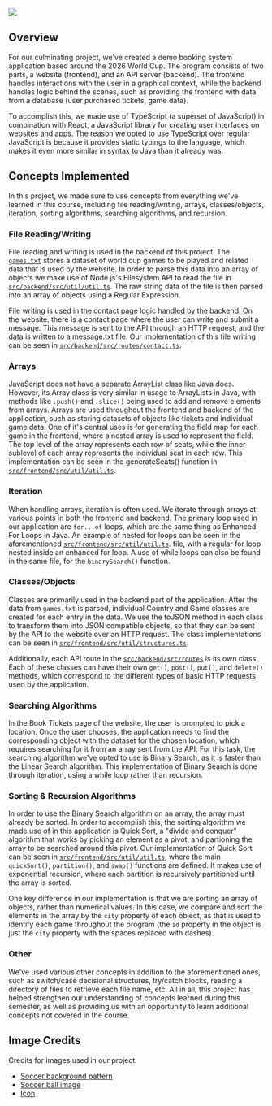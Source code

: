 ![](https://worldcup.marufdev.me/logo.svg)

## Overview

For our culminating project, we've created a demo booking system application based around the 2026 World Cup. The program consists of two parts, a website (frontend), and an API server (backend). The frontend handles interactions with the user in a graphical context, while the backend handles logic behind the scenes, such as providing the frontend with data from a database (user purchased tickets, game data).

To accomplish this, we made use of TypeScript (a superset of JavaScript) in combination with React, a JavaScript library for creating user interfaces on websites and apps. The reason we opted to use TypeScript over regular JavaScript is because it provides static typings to the language, which makes it even more similar in syntax to Java than it already was. 

## Concepts Implemented

In this project, we made sure to use concepts from everything we've learned in this course, including file reading/writing, arrays, classes/objects, iteration, sorting algorithms, searching algorithms, and recursion.

### File Reading/Writing

File reading and writing is used in the backend of this project. The [`games.txt`](src/backend/games.txt) stores a dataset of world cup games to be played and related data that is used by the website. In order to parse this data into an array of objects we make use of Node.js's Filesystem API to read the file in [`src/backend/src/util/util.ts`](src/backend/src/util/util.ts#L42). The raw string data of the file is then parsed into an array of objects using a Regular Expression.

File writing is used in the contact page logic handled by the backend. On the website, there is a contact page where the user can write and submit a message. This message is sent to the API through an HTTP request, and the data is written to a message.txt file. Our implementation of this file writing can be seen in [`src/backend/src/routes/contact.ts`](src/backend/src/routes/contact.ts).

### Arrays

JavaScript does not have a separate ArrayList class like Java does. However, its Array class is very similar in usage to ArrayLists in Java, with methods like `.push()` and `.slice()` being used to add and remove elements from arrays. Arrays are used throughout the frontend and backend of the application, such as storing datasets of objects like tickets and individual game data. One of it's central uses is for generating the field map for each game in the frontend, where a nested array is used to represent the field. The top level of the array represents each row of seats, while the inner sublevel of each array represents the individual seat in each row. This implementation can be seen in the generateSeats() function in [`src/frontend/src/util/util.ts`](src/frontend/src/util/util.ts#L185).

### Iteration

When handling arrays, iteration is often used. We iterate through arrays at various points in both the frontend and backend. The primary loop used in our application are `for...of` loops, which are the same thing as Enhanced For Loops in Java. An example of nested for loops can be seen in the aforementioned [`src/frontend/src/util/util.ts`](src/frontend/src/util/util.ts#L185). file, with a regular for loop nested inside an enhanced for loop. A use of while loops can also be found in the same file, for the `binarySearch()` function.

### Classes/Objects

Classes are primarily used in the backend part of the application. After the data from `games.txt` is parsed, individual Country and Game classes are created for each entry in the data. We use the toJSON method in each class to transform them into JSON compatible objects, so that they can be sent by the API to the website over an HTTP request. The class implementations can be seen in [`src/frontend/src/util/structures.ts`](src/frontend/src/util/structures.ts).

Additionally, each API route in the [`src/backend/src/routes`](src/backend/src/routes) is its own class. Each of these classes can have their own `get()`, `post()`, `put()`, and `delete()` methods, which correspond to the different types of basic HTTP requests used by the application.

### Searching Algorithms

In the Book Tickets page of the website, the user is prompted to pick a location. Once the user chooses, the application needs to find the corresponding object with the dataset for the chosen location, which requires searching for it from an array sent from the API. For this task, the searching algorithm we've opted to use is Binary Search, as it is faster than the Linear Search algorithm. This implementation of Binary Search is done through iteration, using a while loop rather than recursion.

### Sorting & Recursion Algorithms

In order to use the Binary Search algorithm on an array, the array must already be sorted. In order to accomplish this, the sorting algorithm we made use of in this application is Quick Sort, a "divide and conquer" algorithm that works by picking an element as a pivot, and partioning the array to be searched around this pivot. Our implementation of Quick Sort can be seen in [`src/frontend/src/util/util.ts`](src/frontend/src/util/util.ts#L98), where the main `quickSort()`, `partition()`, and `swap()` functions are defined. It makes use of exponential recursion, where each partition is recursively partitioned until the array is sorted.

One key difference in our implementation is that we are sorting an array of objects, rather than numerical values. In this case, we compare and sort the elements in the array by the `city` property of each object, as that is used to identify each game throughout the program (the `id` property in the object is just the `city` property with the spaces replaced with dashes).

### Other
We've used various other concepts in addition to the aforementioned ones, such as switch/case decisional structures, try/catch blocks, reading a directory of files to retrieve each file name, etc. All in all, this project has helped strengthen our understanding of concepts learned during this semester, as well as providing us with an opportunity to learn additional concepts not covered in the course.

## Image Credits
Credits for images used in our project:

- [Soccer background pattern](https://www.vecteezy.com/vector-art/464389-seamless-pattern-soccer-theme-for-use-as-background)
- [Soccer ball image](https://cdn-icons-png.flaticon.com/512/53/53283.png)
- [Icon](https://www.emirates247.com/polopoly_fs/1.695931.1671728119!/image/image.jpg)
